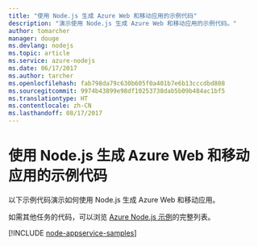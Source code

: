 ```yaml
---
title: "使用 Node.js 生成 Azure Web 和移动应用的示例代码"
description: "演示使用 Node.js 生成 Azure Web 和移动应用的示例代码。"
author: tomarcher
manager: douge
ms.devlang: nodejs
ms.topic: article
ms.service: azure-nodejs
ms.date: 06/17/2017
ms.author: tarcher
ms.openlocfilehash: fab798da79c630b605f0a401b7e6b13cccdbd808
ms.sourcegitcommit: 9974b43899e98df10253738dab5b09b484ac1bf5
ms.translationtype: HT
ms.contentlocale: zh-CN
ms.lasthandoff: 08/17/2017
---
```

# <a name="sample-code-for-building-azure-web-and-mobile-apps-with-nodejs"></a>使用 Node.js 生成 Azure Web 和移动应用的示例代码

以下示例代码演示如何使用 Node.js 生成 Azure Web 和移动应用。

如需其他任务的代码，可以浏览 [Azure Node.js 示例](https://azure.microsoft.com/resources/samples/?term=nodejs)的完整列表。

[!INCLUDE [node-appservice-samples](../docs-ref-conceptual/includes/appservice-samples.md)]